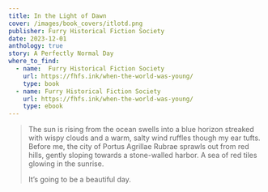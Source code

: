 ```yaml
---
title: In the Light of Dawn
cover: /images/book_covers/itlotd.png
publisher: Furry Historical Fiction Society
date: 2023-12-01
anthology: true
story: A Perfectly Normal Day
where_to_find:
  - name:  Furry Historical Fiction Society
    url: https://fhfs.ink/when-the-world-was-young/
    type: book
  - name: Furry Historical Fiction Society
    url: https://fhfs.ink/when-the-world-was-young/
    type: ebook
---
```

> The sun is rising from the ocean swells into a blue horizon streaked with wispy clouds and a warm, salty wind ruffles though my ear tufts. Before me, the city of Portus Agrillae Rubrae sprawls out from red hills, gently sloping towards a stone-walled harbor. A sea of red tiles glowing in the sunrise.
>
> It’s going to be a beautiful day.